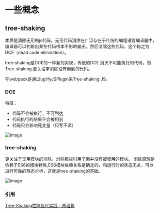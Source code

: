 # 一些概念
## tree-shaking
本质是消除无用的js代码。无用代码消除在广泛存在于传统的编程语言编译器中，编译器可以判断出某些代码根本不影响输出，然后消除这些代码，这个称之为DCE（dead code elimination）。

tree-shaking是DCE的一种新的实现，传统的DCE 消灭不可能执行的代码，而Tree-shaking 更关注宇消除没有用到的代码。

在webpack是通过uglifyJSPlugin来Tree-shaking JS。
### DCE
特征：
- 代码不会被执行，不可到达
- 代码执行的结果不会被用到
- 代码只会影响死变量（只写不读）

![image](https://user-gold-cdn.xitu.io/2018/1/4/160bfd6b8b4818fd?imageView2/0/w/1280/h/960/format/webp/ignore-error/1)
### tree-shaking
更关注于无用模块的消除，消除那些引用了但并没有被使用的模块。
消除原理是依赖于ES6的模块特性,ES6模块依赖关系是确定的，和运行时的状态无关，可以进行可靠的静态分析，这就是tree-shaking的基础。

![image](https://user-gold-cdn.xitu.io/2018/1/4/160bfd6bb8832182?imageView2/0/w/1280/h/960/format/webp/ignore-error/1)

### 引用
[Tree-Shaking性能优化实践 - 原理篇](https://juejin.im/post/5a4dc842518825698e7279a9)